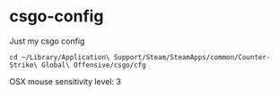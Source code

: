 csgo-config
===========

Just my csgo config

```ssh
cd ~/Library/Application\ Support/Steam/SteamApps/common/Counter-Strike\ Global\ Offensive/csgo/cfg            
```

OSX mouse sensitivity level: 3
